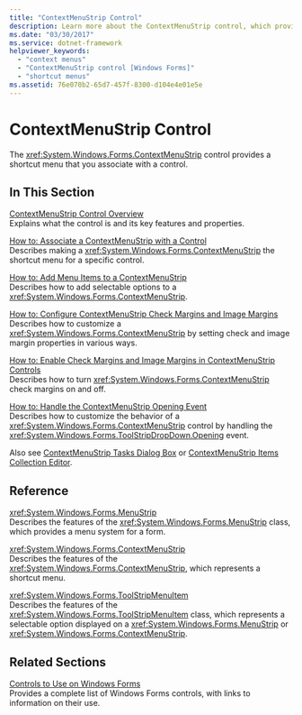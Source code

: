 ```yaml
---
title: "ContextMenuStrip Control"
description: Learn more about the ContextMenuStrip control, which provides a shortcut menu that you associate with a control.
ms.date: "03/30/2017"
ms.service: dotnet-framework
helpviewer_keywords: 
  - "context menus"
  - "ContextMenuStrip control [Windows Forms]"
  - "shortcut menus"
ms.assetid: 76e070b2-65d7-457f-8300-d104e4e01e5e
---
```

# ContextMenuStrip Control

The <xref:System.Windows.Forms.ContextMenuStrip> control provides a shortcut menu that you associate with a control.  
  
## In This Section  

[ContextMenuStrip Control Overview](contextmenustrip-control-overview.md)\
Explains what the control is and its key features and properties.  
  
[How to: Associate a ContextMenuStrip with a Control](how-to-associate-a-contextmenustrip-with-a-control.md)\
Describes making a <xref:System.Windows.Forms.ContextMenuStrip> the shortcut menu for a specific control.  
  
[How to: Add Menu Items to a ContextMenuStrip](how-to-add-menu-items-to-a-contextmenustrip.md)\
Describes how to add selectable options to a <xref:System.Windows.Forms.ContextMenuStrip>.  
  
[How to: Configure ContextMenuStrip Check Margins and Image Margins](how-to-configure-contextmenustrip-check-margins-and-image-margins.md)\
Describes how to customize a <xref:System.Windows.Forms.ContextMenuStrip> by setting check and image margin properties in various ways.  
  
[How to: Enable Check Margins and Image Margins in ContextMenuStrip Controls](how-to-enable-check-margins-and-image-margins-in-contextmenustrip-controls.md)\
Describes how to turn <xref:System.Windows.Forms.ContextMenuStrip> check margins on and off.  
  
[How to: Handle the ContextMenuStrip Opening Event](how-to-handle-the-contextmenustrip-opening-event.md)\
Describes how to customize the behavior of a <xref:System.Windows.Forms.ContextMenuStrip> control by handling the <xref:System.Windows.Forms.ToolStripDropDown.Opening> event.  
  
Also see [ContextMenuStrip Tasks Dialog Box](/previous-versions/visualstudio/visual-studio-2010/ms233646(v=vs.100)) or [ContextMenuStrip Items Collection Editor](/previous-versions/visualstudio/visual-studio-2010/ms233641(v=vs.100)).  
  
## Reference  

<xref:System.Windows.Forms.MenuStrip>  
Describes the features of the <xref:System.Windows.Forms.MenuStrip> class, which provides a menu system for a form.  
  
<xref:System.Windows.Forms.ContextMenuStrip>  
Describes the features of the <xref:System.Windows.Forms.ContextMenuStrip>, which represents a shortcut menu.  
  
<xref:System.Windows.Forms.ToolStripMenuItem>  
Describes the features of the <xref:System.Windows.Forms.ToolStripMenuItem> class, which represents a selectable option displayed on a <xref:System.Windows.Forms.MenuStrip> or <xref:System.Windows.Forms.ContextMenuStrip>.  
  
## Related Sections  

[Controls to Use on Windows Forms](controls-to-use-on-windows-forms.md)\
Provides a complete list of Windows Forms controls, with links to information on their use.

